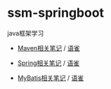 # ssm-springboot
java框架学习

- [Maven相关笔记](https://github.com/Nate-yu/ssm-springboot/blob/main/Notes/Maven.md) / [语雀](https://www.yuque.com/abiny/java/rlr6mmga56rqrflc)

- [Spring相关笔记](https://github.com/Nate-yu/ssm-springboot/blob/main/Notes/Spring.md) / [语雀](https://www.yuque.com/abiny/java/fsge8ad9mdmlx7g6)

- [MyBatis相关笔记](https://github.com/Nate-yu/ssm-springboot/blob/main/Notes/MyBatis.md) / [语雀](https://www.yuque.com/abiny/java/aipr9y058gkk5udt)
